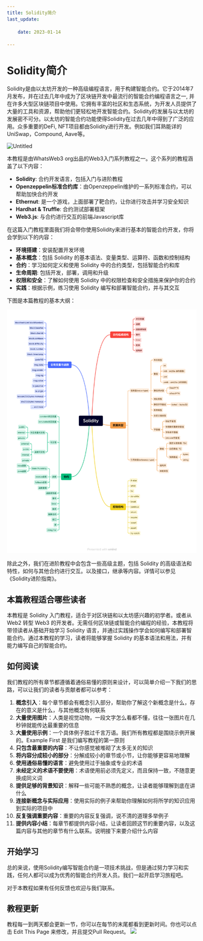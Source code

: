 ```yaml
---
title: Solidity简介
last_update:

    date: 2023-01-14

---
```


# Solidity简介

Solidity是由以太坊开发的一种高级编程语言，用于构建智能合约。它于2014年7月发布，并在过去几年中成为了区块链开发中最流行的智能合约编程语言之一, 并在许多大型区块链项目中使用。它拥有丰富的社区和生态系统，为开发人员提供了大量的工具和资源，帮助他们更轻松地开发智能合约。Solidity的发展与以太坊的发展密不可分。以太坊的智能合约功能使得Solidity在过去几年中得到了广泛的应用。众多重要的DeFi, NFT项目都由Solidity进行开发。例如我们耳熟能详的UniSwap，Compound, Aave等。

![Untitled](assets/intro/Untitled.png)

本教程是由WhatsWeb3 org出品的Web3入门系列教程之一。这个系列的教程涵盖了以下内容：

* **Solidity**: 合约开发语言，包括入门与进阶教程
* **Openzeppelin标准合约库**：由Openzeppelin维护的一系列标准合约，可以帮助加快合约开发
* **Ethernut**: 是一个游戏，上面部署了靶合约，让你进行攻击并学习安全知识
* **Hardhat & Truffle**: 合约测试部署框架
* **Web3.js**: 与合约进行交互的前端Javascript库

在这篇入门教程里面我们将会带你使用Solidity来进行基本的智能合约开发，你将会学到以下的内容：

* **环境搭建**：安装配置开发环境
* **基本概念**：包括 Solidity 的基本语法、变量类型、运算符、函数和控制结构
* **合约**：学习如何定义和使用 Solidity 中的合约类型，包括智能合约和库
* **生命周期**: 包括开发，部署，调用和升级
* **权限和安全**：了解如何使用 Solidity 中的权限检查和安全措施来保护你的合约
* **实践**：根据示例，练习使用 Solidity 编写和部署智能合约，并与其交互

下图是本篇教程的基本大纲：

![Untitled](assets/intro/SolidityOutline.png)

除此之外，我们在进阶教程中会包含一些高级主题，包括 Solidity 的高级语法和特性，如何与其他合约进行交互。以及接口，继承等内容。详情可以参见《Solidity进阶指南》。

## 本篇教程适合哪些读者

本教程是 Solidity 入门教程，适合于对区块链和以太坊感兴趣的初学者。或者从 Web2 转型 Web3 的开发者。无需任何区块链或智能合约编程的经验，本教程将带领读者从基础开始学习 Solidity 语言，并通过实践操作学会如何编写和部署智能合约。通过本教程的学习，读者将能够掌握 Solidity 的基本语法和用法，并有能力编写自己的智能合约。

## 如何阅读

我们教程的所有章节都遵循着通俗易懂的原则来设计，可以简单介绍一下我们的思路，可以让我们的读者与贡献者都可以参考：

01. **概念引入**：每个章节都会有概念引入部分，帮助你了解这个新概念是什么，存在的意义是什么，与其他概念有何联系
02. **大量使用图片**：人类是视觉动物，一段文字怎么看都不懂，往往一张图片在几秒钟就能传达最重要的信息
03. **大量使用示例**：一个具体例子胜过千言万语。我们所有教程都是围绕示例开展的。Example First 是我们编写教程的第一原则
04. **只包含最重要的内容**：不让你感觉被堆砌了太多无关的知识
05. **将内容分成较小的部分**：分解成较小的章节或小节，让你能够更容易地理解
06. **使用通俗易懂的语言**：避免使用过于抽象或专业的术语
07. **未经定义的术语不要使用**：术语使用前必须先定义，而且保持一致，不随意更换成同义词
08. **提供足够的背景知识**：解释一些可能不熟悉的概念，让读者能够理解到底在讲什么
09. **连接新概念与实际应用**：使用实际的例子来帮助你理解如何将所学的知识应用到实际的项目中
10. **反复强调重要内容**：重要的内容反复强调，说不清的道理多举例子
10. **提供内容小结**：每章节都提供内容小结，让读者回顾这节的重要内容，以及这篇内容与其他的章节有什么联系。说明接下来要介绍什么内容

## 开始学习

总的来说，使用Solidity编写智能合约是一项技术挑战，但是通过努力学习和实践，任何人都可以成为优秀的智能合约开发人员。我们一起开启学习旅程吧。

对于本教程如果有任何反馈也欢迎与我们联系。

## 教程更新

教程每一到两天都会更新一节，你可以在每节的末尾都看到更新时间。你也可以点击 Edit This Page 来修改，并且提交Pull Request。
![](./assets/intro/0473be1ba9184dc0b9aa128a6923137b.png)
